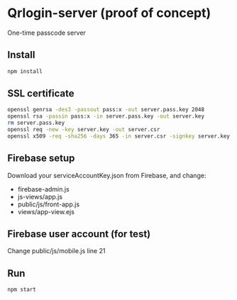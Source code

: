 # Qrlogin-server (proof of concept)
One-time passcode server

## Install
```bash
npm install
```

## SSL certificate
```bash
openssl genrsa -des3 -passout pass:x -out server.pass.key 2048
openssl rsa -passin pass:x -in server.pass.key -out server.key
rm server.pass.key
openssl req -new -key server.key -out server.csr
openssl x509 -req -sha256 -days 365 -in server.csr -signkey server.key -out server.crt
```

## Firebase setup
Download your serviceAccountKey.json from Firebase, and change:
* firebase-admin.js
* js-views/app.js
* public/js/front-app.js
* views/app-view.ejs

## Firebase user account (for test)
Change public/js/mobile.js line 21

## Run
```bash
npm start
```
